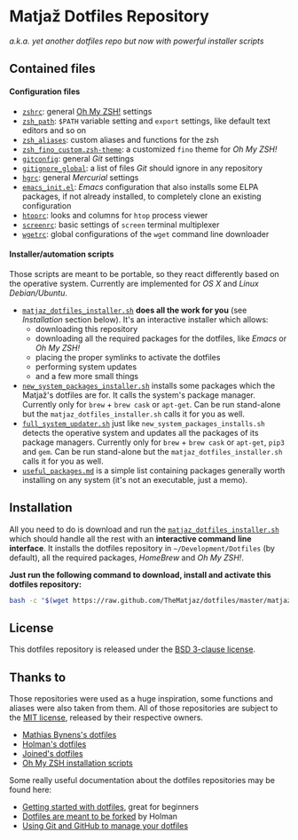 Matjaž Dotfiles Repository
==========================

_a.k.a. yet another dotfiles repo but now with powerful installer scripts_

Contained files
---------------

#### Configuration files

- [`zshrc`](zshrc): general
  [Oh My ZSH!](https://github.com/robbyrussell/oh-my-zsh) settings
- [`zsh_path`](zsh_path): `$PATH` variable setting and `export` settings, like
  default text editors and so on
- [`zsh_aliases`](zsh_aliases): custom aliases and functions for the zsh
- [`zsh_fino_custom.zsh-theme`](zsh_fino_custom.zsh-theme): a customized `fino`
  theme for _Oh My ZSH!_
- [`gitconfig`](gitconfig): general _Git_ settings
- [`gitignore_global`](gitignore_global): a list of files _Git_ should ignore in
  any repository
- [`hgrc`](hgrc): general _Mercurial_ settings
- [`emacs_init.el`](emacs_init.el): _Emacs_ configuration that also installs some
  ELPA packages, if not already installed, to completely clone an existing
  configuration
- [`htoprc`](htoprc): looks and columns for `htop` process viewer
- [`screenrc`](screenrc): basic settings of `screen` terminal multiplexer
- [`wgetrc`](wgetrc): global configurations of the `wget` command line
  downloader


#### Installer/automation scripts

Those scripts are meant to be portable, so they react differently based on the
operative system. Currently are implemented for _OS X_ and _Linux
Debian/Ubuntu_.

- [`matjaz_dotfiles_installer.sh`](matjaz_dotfiles_installer.sh) **does all the
  work for you** (see _Installation_ section below). It's an interactive installer
  which allows:
    - downloading this repository
    - downloading all the required packages for the dotfiles, like _Emacs_ or
      _Oh My ZSH!_
    - placing the proper symlinks to activate the dotfiles
    - performing system updates
    - and a few more small things
- [`new_system_packages_installer.sh`](new_system_packages_installer.sh)
  installs some packages which the Matjaž's dotfiles are for. It calls the
  system's package manager. Currently only for `brew` + `brew cask` or
  `apt-get`. Can be run stand-alone but the `matjaz_dotfiles_installer.sh` calls
  it for you as well.
- [`full_system_updater.sh`](full_system_updater.sh) just like
  `new_system_packages_installs.sh` detects the operative system and updates all
  the packages of its package managers. Currently only for `brew` + `brew cask`
  or `apt-get`, `pip3` and `gem`. Can be run stand-alone but the
  `matjaz_dotfiles_installer.sh` calls it for you as well.
- [`useful_packages.md`](useful_packages.md) is a simple list containing
  packages generally worth installing on any system (it's not an executable,
  just a memo).


Installation
------------

All you need to do is download and run the
[`matjaz_dotfiles_installer.sh`](matjaz_dotfiles_installer.sh) which should
handle all the rest with an **interactive command line interface**. It installs
the dotfiles repository in `~/Development/Dotfiles` (by default), all the
required packages, _HomeBrew_ and _Oh My ZSH!_.

**Just run the following command to download, install and activate this dotfiles
  repository:**

```bash
bash -c "$(wget https://raw.github.com/TheMatjaz/dotfiles/master/matjaz_dotfiles_installer.sh -O -)"
```

License
-------

This dotfiles repository is released under the
[BSD 3-clause license](LICENSE.md).


Thanks to
---------

Those repositories were used as a huge inspiration, some functions and
aliases were also taken from them. All of those repositories are subject to the
[MIT license](https://opensource.org/licenses/MIT), released by their respective
owners.

- [Mathias Bynens's dotfiles](https://github.com/mathiasbynens/dotfiles)
- [Holman's dotfiles](https://github.com/holman/dotfiles)
- [Joined's dotfiles](https://github.com/joined/dotfiles)
- [Oh My ZSH installation scripts](http://github.com/robbyrussell/oh-my-zsh/tree/master/tools)

Some really useful documentation about the dotfiles repositories may be found
here:

- [Getting started with dotfiles](https://medium.com/@webprolific/getting-started-with-dotfiles-43c3602fd789),
  great for beginners
- [Dotfiles are meant to be forked](http://zachholman.com/2010/08/dotfiles-are-meant-to-be-forked/)
  by Holman
- [Using Git and GitHub to manage your dotfiles](http://blog.smalleycreative.com/tutorials/using-git-and-github-to-manage-your-dotfiles/)
